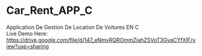 # Car_Rent_APP_C
Application De Gestion De Location De Voitures EN C
<br>
Live Demo Here: https://drive.google.com/file/d/147_eNmvRQROmmZjahZSVoT3GvaCYfXIF/view?usp=sharing
